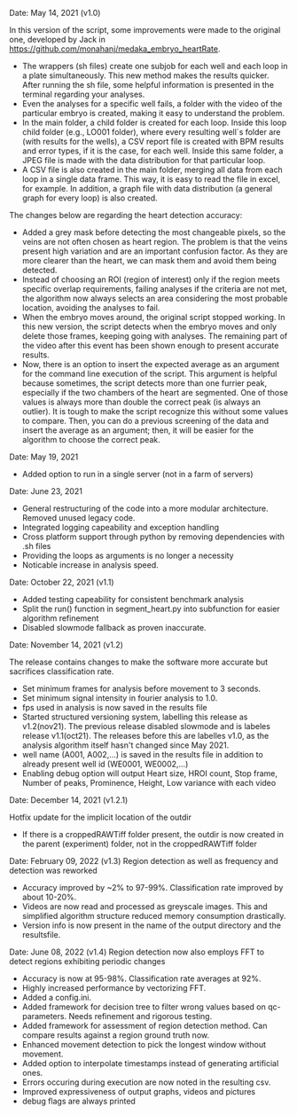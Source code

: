 Date: May 14, 2021 (v1.0)

In this version of the script, some improvements were made to the original one, developed by Jack in https://github.com/monahanj/medaka_embryo_heartRate. 

- The wrappers (sh files) create one subjob for each well and each loop in a plate simultaneously. This new method makes the results quicker.
After running the sh file, some helpful information is presented in the terminal regarding your analyses.
- Even the analyses for a specific well fails, a folder with the video of the particular embryo is created, making it easy to understand the problem.
- In the main folder, a child folder is created for each loop. Inside this loop child folder (e.g., LO001 folder), where every resulting well´s folder are (with results for the wells), a CSV report file is created with BPM results and error types, if it is the case, for each well. Inside this same folder, a JPEG file is made with the data distribution for that particular loop.
- A CSV file is also created in the main folder, merging all data from each loop in a single data frame. This way, it is easy to read the file in excel, for example. In addition, a graph file with data distribution (a general graph for every loop) is also created.

The changes below are regarding the heart detection accuracy:

- Added a grey mask before detecting the most changeable pixels, so the veins are not often chosen as heart region. The problem is that the veins present high variation and are an important confusion factor. As they are more clearer than the heart, we can mask them and avoid them being detected.
- Instead of choosing an ROI (region of interest) only if the region meets specific overlap requirements, failing analyses if the criteria are not met, the algorithm now always selects an area considering the most probable location, avoiding the analyses to fail.
- When the embryo moves around, the original script stopped working. In this new version, the script detects when the embryo moves and only delete those frames, keeping going with analyses. The remaining part of the video after this event has been shown enough to present accurate results.
- Now, there is an option to insert the expected average as an argument for the command line execution of the script. This argument is helpful because sometimes, the script detects more than one furrier peak, especially if the two chambers of the heart are segmented. One of those values is always more than double the correct peak (is always an outlier). It is tough to make the script recognize this without some values to compare. Then, you can do a previous screening of the data and insert the average as an argument; then, it will be easier for the algorithm to choose the correct peak.

Date: May 19, 2021

- Added option to run in a single server (not in a farm of servers)

Date: June 23, 2021

- General restructuring of the code into a more modular architecture. Removed unused legacy code.
- Integrated logging capeability and exception handling
- Cross platform support through python by removing dependencies with .sh files
- Providing the loops as arguments is no longer a necessity
- Noticable increase in analysis speed.

Date: October 22, 2021 (v1.1)

- Added testing capeability for consistent benchmark analysis
- Split the run() function in segment_heart.py into subfunction for easier algorithm refinement
- Disabled slowmode fallback as proven inaccurate.

Date: November 14, 2021 (v1.2)

The release contains changes to make the software more accurate but sacrifices classification rate.

- Set minimum frames for analysis before movement to 3 seconds.
- Set minimum signal intensity in fourier analysis to 1.0.
- fps used in analysis is now saved in the results file
- Started structured versioning system, labelling this release as v1.2(nov21). The previous release disabled slowmode and is labeles release v1.1(oct21). The releases before this are labelles v1.0, as the analysis algorithm itself hasn't changed since May 2021.
- well name (A001, A002,...) is saved in the results file in addition to already present well id (WE0001, WE0002,...)
- Enabling debug option will output Heart size, HROI count, Stop frame, Number of peaks, Prominence, Height, Low variance with each video


Date: December 14, 2021 (v1.2.1)

Hotfix update for the implicit location of the outdir

- If there is a croppedRAWTiff folder present, the outdir is now created in the parent (experiment) folder, not in the croppedRAWTiff folder

Date: February 09, 2022 (v1.3)
Region detection as well as frequency and detection was reworked

- Accuracy improved by ~2% to 97-99%. Classification rate improved by about 10-20%.
- Videos are now read and processed as greyscale images. This and simplified algorithm structure reduced memory consumption drastically.
- Version info is now present in the name of the output directory and the resultsfile.

Date: June 08, 2022 (v1.4)
Region detection now also employs FFT to detect regions exhibiting periodic changes

- Accuracy is now at 95-98%. Classification rate averages at 92%.
- Highly increased performance by vectorizing FFT.
- Added a config.ini.
- Added framework for decision tree to filter wrong values based on qc-parameters. Needs refinement and rigorous testing.
- Added framework for assessment of region detection method. Can compare results against a region ground truth now.
- Enhanced movement detection to pick the longest window without movement.
- Added option to interpolate timestamps instead of generating artificial ones.
- Errors occuring during execution are now noted in the resulting csv.
- Improved expressiveness of output graphs, videos and pictures
- debug flags are always printed